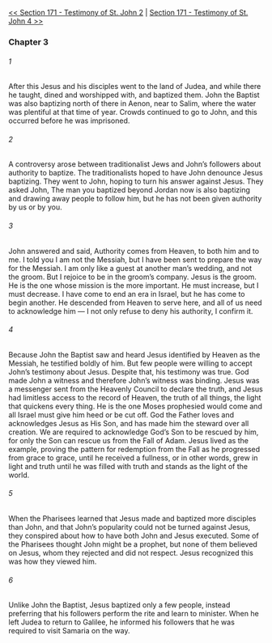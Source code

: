 [<< Section 171 - Testimony of St. John 2](Section%20171%20-%20Testimony%20of%20St.%20John%202)  |  [Section 171 - Testimony of St. John 4 >>](Section%20171%20-%20Testimony%20of%20St.%20John%204)

### Chapter 3
###### 1
After this Jesus and his disciples went to the land of Judea, and while there he taught, dined and worshipped with, and baptized them. John the Baptist was also baptizing north of there in Aenon, near to Salim, where the water was plentiful at that time of year. Crowds continued to go to John, and this occurred before he was imprisoned.

###### 2
A controversy arose between traditionalist Jews and John’s followers about authority to baptize. The traditionalists hoped to have John denounce Jesus baptizing. They went to John, hoping to turn his answer against Jesus. They asked John, The man you baptized beyond Jordan now is also baptizing and drawing away people to follow him, but he has not been given authority by us or by you.

###### 3
John answered and said, Authority comes from Heaven, to both him and to me. I told you I am not the Messiah, but I have been sent to prepare the way for the Messiah. I am only like a guest at another man’s wedding, and not the groom. But I rejoice to be in the groom’s company. Jesus is the groom. He is the one whose mission is the more important. He must increase, but I must decrease. I have come to end an era in Israel, but he has come to begin another. He descended from Heaven to serve here, and all of us need to acknowledge him — I not only refuse to deny his authority, I confirm it.

###### 4
Because John the Baptist saw and heard Jesus identified by Heaven as the Messiah, he testified boldly of him. But few people were willing to accept John’s testimony about Jesus. Despite that, his testimony was true. God made John a witness and therefore John’s witness was binding. Jesus was a messenger sent from the Heavenly Council to declare the truth, and Jesus had limitless access to the record of Heaven, the truth of all things, the light that quickens every thing. He is the one Moses prophesied would come and all Israel must give him heed or be cut off. God the Father loves and acknowledges Jesus as His Son, and has made him the steward over all creation. We are required to acknowledge God’s Son to be rescued by him, for only the Son can rescue us from the Fall of Adam. Jesus lived as the example, proving the pattern for redemption from the Fall as he progressed from grace to grace, until he received a fullness, or in other words, grew in light and truth until he was filled with truth and stands as the light of the world.

###### 5
When the Pharisees learned that Jesus made and baptized more disciples than John, and that John’s popularity could not be turned against Jesus, they conspired about how to have both John and Jesus executed. Some of the Pharisees thought John might be a prophet, but none of them believed on Jesus, whom they rejected and did not respect. Jesus recognized this was how they viewed him.

###### 6
Unlike John the Baptist, Jesus baptized only a few people, instead preferring that his followers perform the rite and learn to minister. When he left Judea to return to Galilee, he informed his followers that he was required to visit Samaria on the way.